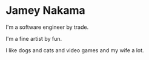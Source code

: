 # Jamey Nakama

I'm a software engineer by trade.

I'm a fine artist by fun.

I like dogs and cats and video games and my wife a lot.
